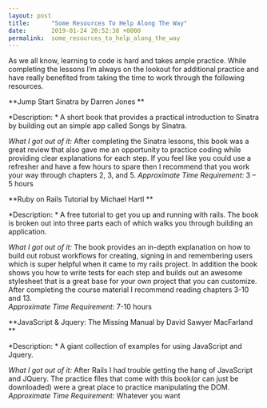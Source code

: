 ```yaml
---
layout: post
title:      "Some Resources To Help Along The Way"
date:       2019-01-24 20:52:38 +0000
permalink:  some_resources_to_help_along_the_way
---
```



As we all know, learning to code is hard and takes ample practice.  While completing the lessons I’m always on the lookout for additional practice and have really benefited from taking the time to work through the following resources. 

**Jump Start Sinatra by Darren Jones **

*Description: *
A short book that provides a practical introduction to Sinatra by building out an simple app called Songs by Sinatra.  

*What I got out of it:*
After completing the Sinatra lessons, this book was a great review that also gave me an opportunity to practice coding while providing clear explanations for each step.  If you feel like you could use a refresher and have a few hours to spare then I recommend that you work your way through chapters 2, 3, and 5.
*Approximate Time Requirement:* 3 – 5 hours 

**Ruby on Rails Tutorial by Michael Hartl **

*Description: *
A free tutorial to get you up and running with rails.  The book is broken out into three parts each of which walks you through building an application.   

*What I got out of it:*
The book provides an in-depth explanation on how to build out robust workflows for creating, signing in and remembering users which is super helpful when it came to my rails project.   In addition the book shows you how to write tests for each step and builds out an awesome stylesheet that is a great base for your own project that you can customize.  After completing the course material I recommend reading chapters 3-10 and 13.  
*Approximate Time Requirement:* 7-10 hours


**JavaScript & Jquery: The Missing Manual by David Sawyer MacFarland **

*Description: *
A giant collection of examples for using JavaScript and Jquery.  

*What I got out of it:*
After Rails I had trouble getting the hang of JavaScript and JQuery. The practice files that come with this book(or can just be downloaded) were a great place to practice manipulating the DOM.  
*Approximate Time Requirement:*  Whatever you want
